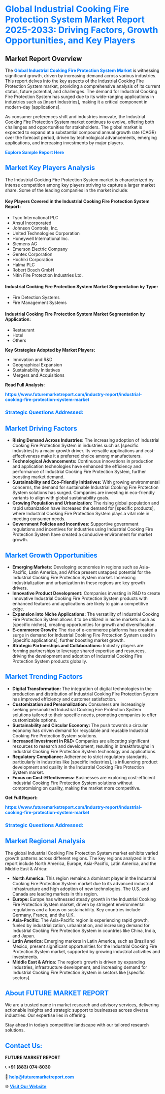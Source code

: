 <h1 style="color: #007BFF;">Global Industrial Cooking Fire Protection System Market Report 2025-2033: Driving Factors, Growth Opportunities, and Key Players</h1>

<section id="overview">
<h2>Market Report Overview</h2>
<p>The <a href="https://www.futuremarketreport.com/industry-report/industrial-cooking-fire-protection-system-market" style="color: #007BFF; text-decoration: none;"><strong>Global Industrial Cooking Fire Protection System Market</strong></a> is witnessing significant growth, driven by increasing demand across various industries. This report delves into the key aspects of the Industrial Cooking Fire Protection System market, providing a comprehensive analysis of its current status, future potential, and challenges. The demand for Industrial Cooking Fire Protection System has surged due to its wide-ranging applications in industries such as [insert industries], making it a critical component in modern-day [applications].</p>
<p>As consumer preferences shift and industries innovate, the Industrial Cooking Fire Protection System market continues to evolve, offering both challenges and opportunities for stakeholders. The global market is expected to expand at a substantial compound annual growth rate (CAGR) over the forecast period, driven by technological advancements, emerging applications, and increasing investments by major players.</p>
</section>

<section id="overview">
<p><a href="https://www.futuremarketreport.com/request-sample/reportId=53074" style="color: #007BFF; text-decoration: none;"><strong>Explore Sample Report Here</strong></a></p>
</section>

<section id="key-players">
<h2 style="color: #007BFF;">Market Key Players Analysis</h2>
<p>The Industrial Cooking Fire Protection System market is characterized by intense competition among key players striving to capture a larger market share. Some of the leading companies in the market include:</p>
<h4>Key Players Covered in the Industrial Cooking Fire Protection System Report:</h4>
<ul><li>Tyco International PLC</li><li>Ansul Incorporated</li><li>Johnson Controls, Inc.</li><li>United Technologies Corporation</li><li>Honeywell International Inc.</li><li>Siemens AG</li><li>Emerson Electric Company</li><li>Gentex Corporation</li><li>Hochiki Corporation</li><li>Halma PLC</li><li>Robert Bosch GmbH</li><li>Nitin Fire Protection Industries Ltd.</li></ul>
<h4>Industrial Cooking Fire Protection System Market Segmentation by Type:</h4>
<ul><li>Fire Detection Systems</li><li>Fire Management Systems</li></ul>

<h4>Industrial Cooking Fire Protection System Market Segmentation by Application:</h4>
<ul><li>Restaurant</li><li>Hotel</li><li>Others</li></ul>
<p><strong>Key Strategies Adopted by Market Players:</strong></p>
<ul>
<li>Innovation and R&D</li>
<li>Geographical Expansion</li>
<li>Sustainability Initiatives</li>
<li>Mergers and Acquisitions</li>
</ul>
</section>

<section>
<p><strong>Read Full Analysis: </strong></p><a href="https://www.futuremarketreport.com/industry-report/industrial-cooking-fire-protection-system-market" style="color: #007BFF; text-decoration: none;"><strong>https://www.futuremarketreport.com/industry-report/industrial-cooking-fire-protection-system-market</strong></a>
<h3 style="color: #007BFF;">Strategic Questions Addressed:</h3>
</section>

<section id="driving-factors">
<h2 style="color: #007BFF;">Market Driving Factors</h2>
<ul>
<li><strong>Rising Demand Across Industries:</strong> The increasing adoption of Industrial Cooking Fire Protection System in industries such as [specific industries] is a major growth driver. Its versatile applications and cost-effectiveness make it a preferred choice among manufacturers.</li>
<li><strong>Technological Advancements:</strong> Continuous innovations in production and application technologies have enhanced the efficiency and performance of Industrial Cooking Fire Protection System, further boosting market demand.</li>
<li><strong>Sustainability and Eco-Friendly Initiatives:</strong> With growing environmental concerns, the demand for sustainable Industrial Cooking Fire Protection System solutions has surged. Companies are investing in eco-friendly variants to align with global sustainability goals.</li>
<li><strong>Growing Population and Urbanization:</strong> The rising global population and rapid urbanization have increased the demand for [specific products], where Industrial Cooking Fire Protection System plays a vital role in meeting consumer needs.</li>
<li><strong>Government Policies and Incentives:</strong> Supportive government regulations and incentives for industries using Industrial Cooking Fire Protection System have created a conducive environment for market growth.</li>
</ul>
</section>

<section id="growth-opportunities">
<h2 style="color: #007BFF;">Market Growth Opportunities</h2>
<ul>
<li><strong>Emerging Markets:</strong> Developing economies in regions such as Asia-Pacific, Latin America, and Africa present untapped potential for the Industrial Cooking Fire Protection System market. Increasing industrialization and urbanization in these regions are key growth drivers.</li>
<li><strong>Innovative Product Development:</strong> Companies investing in R&D to create innovative Industrial Cooking Fire Protection System products with enhanced features and applications are likely to gain a competitive edge.</li>
<li><strong>Expansion into Niche Applications:</strong> The versatility of Industrial Cooking Fire Protection System allows it to be utilized in niche markets such as [specific niches], creating opportunities for growth and diversification.</li>
<li><strong>E-commerce Growth:</strong> The rise of e-commerce platforms has created a surge in demand for Industrial Cooking Fire Protection System used in [specific applications], further boosting market growth.</li>
<li><strong>Strategic Partnerships and Collaborations:</strong> Industry players are forming partnerships to leverage shared expertise and resources, driving the development and adoption of Industrial Cooking Fire Protection System products globally.</li>
</ul>
</section>

<section id="trending-factors">
<h2 style="color: #007BFF;">Market Trending Factors</h2>
<ul>
<li><strong>Digital Transformation:</strong> The integration of digital technologies in the production and distribution of Industrial Cooking Fire Protection System has improved efficiency and customer satisfaction.</li>
<li><strong>Customization and Personalization:</strong> Consumers are increasingly seeking personalized Industrial Cooking Fire Protection System solutions tailored to their specific needs, prompting companies to offer customizable options.</li>
<li><strong>Sustainability and Circular Economy:</strong> The push towards a circular economy has driven demand for recyclable and reusable Industrial Cooking Fire Protection System solutions.</li>
<li><strong>Increased Investment in R&D:</strong> Companies are allocating significant resources to research and development, resulting in breakthroughs in Industrial Cooking Fire Protection System technology and applications.</li>
<li><strong>Regulatory Compliance:</strong> Adherence to strict regulatory standards, particularly in industries like [specific industries], is influencing product development and quality in the Industrial Cooking Fire Protection System market.</li>
<li><strong>Focus on Cost-Effectiveness:</strong> Businesses are exploring cost-efficient Industrial Cooking Fire Protection System solutions without compromising on quality, making the market more competitive.</li>
</ul>
</section>

<section>
<p><strong>Get Full Report: </strong></p><a href="https://www.futuremarketreport.com/industry-report/industrial-cooking-fire-protection-system-market" style="color: #007BFF; text-decoration: none;"><strong>https://www.futuremarketreport.com/industry-report/industrial-cooking-fire-protection-system-market</strong></a>
<h3 style="color: #007BFF;">Strategic Questions Addressed:</h3>
</section>


<section id="regional-analysis">
<h2 style="color: #007BFF;">Market Regional Analysis</h2>
<p>The global Industrial Cooking Fire Protection System market exhibits varied growth patterns across different regions. The key regions analyzed in this report include North America, Europe, Asia-Pacific, Latin America, and the Middle East & Africa:</p>
<ul>
<li><strong>North America:</strong> This region remains a dominant player in the Industrial Cooking Fire Protection System market due to its advanced industrial infrastructure and high adoption of new technologies. The U.S. and Canada are leading markets in this region.</li>
<li><strong>Europe:</strong> Europe has witnessed steady growth in the Industrial Cooking Fire Protection System market, driven by stringent environmental regulations and a focus on sustainability. Key countries include Germany, France, and the U.K.</li>
<li><strong>Asia-Pacific:</strong> The Asia-Pacific region is experiencing rapid growth, fueled by industrialization, urbanization, and increasing demand for Industrial Cooking Fire Protection System in countries like China, India, and Japan.</li>
<li><strong>Latin America:</strong> Emerging markets in Latin America, such as Brazil and Mexico, present significant opportunities for the Industrial Cooking Fire Protection System market, supported by growing industrial activities and investments.</li>
<li><strong>Middle East & Africa:</strong> The region’s growth is driven by expanding industries, infrastructure development, and increasing demand for Industrial Cooking Fire Protection System in sectors like [specific sectors].</li>
</ul>
</section>

<footer>
<h2 style="color: #007BFF;">About FUTURE MARKET REPORT</h2>
<p>We are a trusted name in market research and advisory services, delivering actionable insights and strategic support to businesses across diverse industries. Our expertise lies in offering:</p>

<p>Stay ahead in today’s competitive landscape with our tailored research solutions.</p>

<h2 style="color: #007BFF;">Contact Us:</h2>
<p><strong>FUTURE MARKET REPORT</strong></p>
<p>📞 <strong>+91 (883) 074-8030</strong></p>
<p>📧 <strong><a href="mailto:help@futuremarketreport.com" style="color: #007BFF;">help@futuremarketreport.com</a></strong></p>
<p>🌐 <strong><a href="https://www.futuremarketreport.com/" style="color: #007BFF;">Visit Our Website</a></strong></p>
</footer>